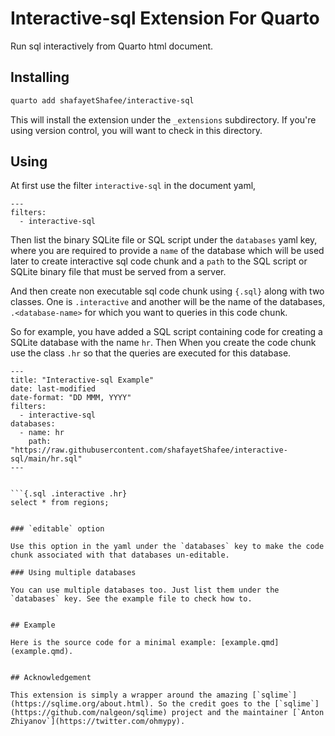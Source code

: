 # Interactive-sql Extension For Quarto

Run sql interactively from Quarto html document.

## Installing


```bash
quarto add shafayetShafee/interactive-sql
```

This will install the extension under the `_extensions` subdirectory.
If you're using version control, you will want to check in this directory.

## Using

At first use the filter `interactive-sql` in the document yaml,

```
---
filters:
  - interactive-sql
```

Then list the binary SQLite file or SQL script under the `databases` yaml key, where you are required to provide a `name` of the database which will be used later to create interactive sql code chunk and a `path` to the SQL script or SQLite binary file that must be served from a server.


And then create non executable sql code chunk using `{.sql}` along with two classes. One is `.interactive` and another will be the name of the databases, `.<database-name>` for which you want to queries in this code chunk.

So for example, you have added a SQL script containing code for creating a SQLite database with the name `hr`. Then When you create the code chunk use the class `.hr` so that the queries are executed for this database.

```
---
title: "Interactive-sql Example"
date: last-modified
date-format: "DD MMM, YYYY"
filters:
  - interactive-sql
databases:
  - name: hr
    path: "https://raw.githubusercontent.com/shafayetShafee/interactive-sql/main/hr.sql"
---


```{.sql .interactive .hr}
select * from regions;
```
```

### `editable` option

Use this option in the yaml under the `databases` key to make the code chunk associated with that databases un-editable.

### Using multiple databases

You can use multiple databases too. Just list them under the `databases` key. See the example file to check how to.


## Example

Here is the source code for a minimal example: [example.qmd](example.qmd).


## Acknowledgement

This extension is simply a wrapper around the amazing [`sqlime`](https://sqlime.org/about.html). So the credit goes to the [`sqlime`](https://github.com/nalgeon/sqlime) project and the maintainer [`Anton Zhiyanov`](https://twitter.com/ohmypy).
